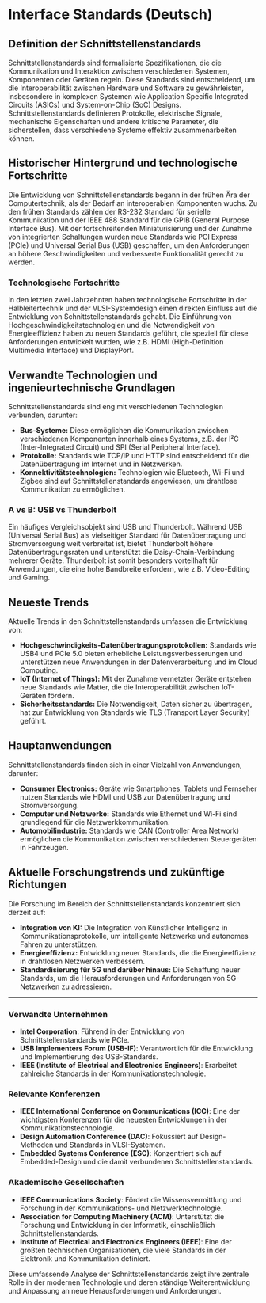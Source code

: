 # Interface Standards (Deutsch)

## Definition der Schnittstellenstandards

Schnittstellenstandards sind formalisierte Spezifikationen, die die Kommunikation und Interaktion zwischen verschiedenen Systemen, Komponenten oder Geräten regeln. Diese Standards sind entscheidend, um die Interoperabilität zwischen Hardware und Software zu gewährleisten, insbesondere in komplexen Systemen wie Application Specific Integrated Circuits (ASICs) und System-on-Chip (SoC) Designs. Schnittstellenstandards definieren Protokolle, elektrische Signale, mechanische Eigenschaften und andere kritische Parameter, die sicherstellen, dass verschiedene Systeme effektiv zusammenarbeiten können.

## Historischer Hintergrund und technologische Fortschritte

Die Entwicklung von Schnittstellenstandards begann in der frühen Ära der Computertechnik, als der Bedarf an interoperablen Komponenten wuchs. Zu den frühen Standards zählen der RS-232 Standard für serielle Kommunikation und der IEEE 488 Standard für die GPIB (General Purpose Interface Bus). Mit der fortschreitenden Miniaturisierung und der Zunahme von integrierten Schaltungen wurden neue Standards wie PCI Express (PCIe) und Universal Serial Bus (USB) geschaffen, um den Anforderungen an höhere Geschwindigkeiten und verbesserte Funktionalität gerecht zu werden.

### Technologische Fortschritte

In den letzten zwei Jahrzehnten haben technologische Fortschritte in der Halbleitertechnik und der VLSI-Systemdesign einen direkten Einfluss auf die Entwicklung von Schnittstellenstandards gehabt. Die Einführung von Hochgeschwindigkeitstechnologien und die Notwendigkeit von Energieeffizienz haben zu neuen Standards geführt, die speziell für diese Anforderungen entwickelt wurden, wie z.B. HDMI (High-Definition Multimedia Interface) und DisplayPort.

## Verwandte Technologien und ingenieurtechnische Grundlagen

Schnittstellenstandards sind eng mit verschiedenen Technologien verbunden, darunter:

- **Bus-Systeme:** Diese ermöglichen die Kommunikation zwischen verschiedenen Komponenten innerhalb eines Systems, z.B. der I²C (Inter-Integrated Circuit) und SPI (Serial Peripheral Interface).
- **Protokolle:** Standards wie TCP/IP und HTTP sind entscheidend für die Datenübertragung im Internet und in Netzwerken.
- **Konnektivitätstechnologien:** Technologien wie Bluetooth, Wi-Fi und Zigbee sind auf Schnittstellenstandards angewiesen, um drahtlose Kommunikation zu ermöglichen.

### A vs B: USB vs Thunderbolt

Ein häufiges Vergleichsobjekt sind USB und Thunderbolt. Während USB (Universal Serial Bus) als vielseitiger Standard für Datenübertragung und Stromversorgung weit verbreitet ist, bietet Thunderbolt höhere Datenübertragungsraten und unterstützt die Daisy-Chain-Verbindung mehrerer Geräte. Thunderbolt ist somit besonders vorteilhaft für Anwendungen, die eine hohe Bandbreite erfordern, wie z.B. Video-Editing und Gaming.

## Neueste Trends

Aktuelle Trends in den Schnittstellenstandards umfassen die Entwicklung von:

- **Hochgeschwindigkeits-Datenübertragungsprotokollen:** Standards wie USB4 und PCIe 5.0 bieten erhebliche Leistungsverbesserungen und unterstützen neue Anwendungen in der Datenverarbeitung und im Cloud Computing.
- **IoT (Internet of Things):** Mit der Zunahme vernetzter Geräte entstehen neue Standards wie Matter, die die Interoperabilität zwischen IoT-Geräten fördern.
- **Sicherheitsstandards:** Die Notwendigkeit, Daten sicher zu übertragen, hat zur Entwicklung von Standards wie TLS (Transport Layer Security) geführt.

## Hauptanwendungen

Schnittstellenstandards finden sich in einer Vielzahl von Anwendungen, darunter:

- **Consumer Electronics:** Geräte wie Smartphones, Tablets und Fernseher nutzen Standards wie HDMI und USB zur Datenübertragung und Stromversorgung.
- **Computer und Netzwerke:** Standards wie Ethernet und Wi-Fi sind grundlegend für die Netzwerkkommunikation.
- **Automobilindustrie:** Standards wie CAN (Controller Area Network) ermöglichen die Kommunikation zwischen verschiedenen Steuergeräten in Fahrzeugen.

## Aktuelle Forschungstrends und zukünftige Richtungen

Die Forschung im Bereich der Schnittstellenstandards konzentriert sich derzeit auf:

- **Integration von KI:** Die Integration von Künstlicher Intelligenz in Kommunikationsprotokolle, um intelligente Netzwerke und autonomes Fahren zu unterstützen.
- **Energieeffizienz:** Entwicklung neuer Standards, die die Energieeffizienz in drahtlosen Netzwerken verbessern.
- **Standardisierung für 5G und darüber hinaus:** Die Schaffung neuer Standards, um die Herausforderungen und Anforderungen von 5G-Netzwerken zu adressieren.

---

### Verwandte Unternehmen

- **Intel Corporation**: Führend in der Entwicklung von Schnittstellenstandards wie PCIe.
- **USB Implementers Forum (USB-IF)**: Verantwortlich für die Entwicklung und Implementierung des USB-Standards.
- **IEEE (Institute of Electrical and Electronics Engineers)**: Erarbeitet zahlreiche Standards in der Kommunikationstechnologie.

### Relevante Konferenzen

- **IEEE International Conference on Communications (ICC)**: Eine der wichtigsten Konferenzen für die neuesten Entwicklungen in der Kommunikationstechnologie.
- **Design Automation Conference (DAC)**: Fokussiert auf Design-Methoden und Standards in VLSI-Systemen.
- **Embedded Systems Conference (ESC)**: Konzentriert sich auf Embedded-Design und die damit verbundenen Schnittstellenstandards.

### Akademische Gesellschaften

- **IEEE Communications Society**: Fördert die Wissensvermittlung und Forschung in der Kommunikations- und Netzwerktechnologie.
- **Association for Computing Machinery (ACM)**: Unterstützt die Forschung und Entwicklung in der Informatik, einschließlich Schnittstellenstandards.
- **Institute of Electrical and Electronics Engineers (IEEE)**: Eine der größten technischen Organisationen, die viele Standards in der Elektronik und Kommunikation definiert.

Diese umfassende Analyse der Schnittstellenstandards zeigt ihre zentrale Rolle in der modernen Technologie und deren ständige Weiterentwicklung und Anpassung an neue Herausforderungen und Anforderungen.